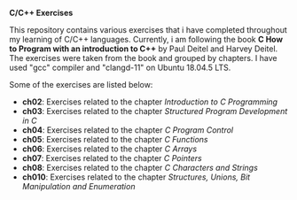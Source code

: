 **C/C++ Exercises**

This repository contains various exercises that i have completed throughout my learning of C/C++ languages.
Currently, i am following the book **C How to Program with an introduction to C++** by Paul Deitel and Harvey Deitel.
The exercises were taken from the book and grouped by chapters. I have used "gcc" compiler and "clangd-11" on Ubuntu 18.04.5 LTS.

Some of the exercises are listed below:

- **ch02**: Exercises related to the chapter *Introduction to C Programming*
- **ch03**: Exercises related to the chapter *Structured Program Development in C*
- **ch04**: Exercises related to the chapter *C Program Control*
- **ch05**: Exercises related to the chapter *C Functions*
- **ch06**: Exercises related to the chapter *C Arrays*
- **ch07**: Exercises related to the chapter *C Pointers*
- **ch08**: Exercises related to the chapter *C Characters and Strings*
- **ch010**: Exercises related to the chapter *Structures, Unions, Bit Manipulation and Enumeration*

